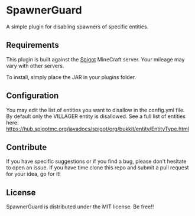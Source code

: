 # SpawnerGuard
A simple plugin for disabling spawners of specific entities.

## Requirements
This plugin is built against the [Spigot](http://www.spigotmc.org) MineCraft server.  Your mileage may vary with other servers.

To install, simply place the JAR in your plugins folder.

## Configuration
You may edit the list of entities you want to disallow in the config.yml file.  By default only the VILLAGER entity is disallowed.  See a full list of entities here: https://hub.spigotmc.org/javadocs/spigot/org/bukkit/entity/EntityType.html

## Contribute
If you have specific suggestions or if you find a bug, please don't hesitate to open an issue.  If you have time clone this repo and submit a pull request for your idea, go for it!

## License
SpawnerGuard is distributed under the MIT license.  Be free!!
